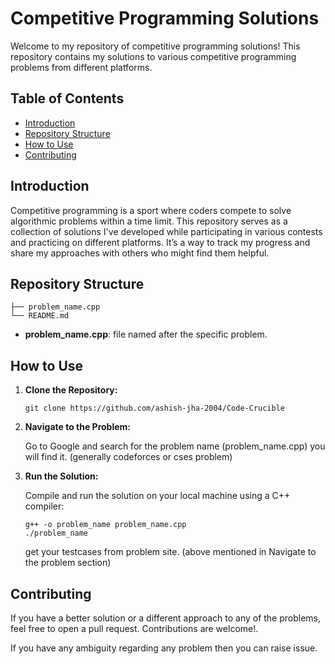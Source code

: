 
Competitive Programming Solutions
=================================

Welcome to my repository of competitive programming solutions! This repository contains my solutions to various competitive programming problems from different platforms.

Table of Contents
-----------------

*   [Introduction](#introduction)
*   [Repository Structure](#repository-structure)
*   [How to Use](#how-to-use)
*   [Contributing](#contributing)


Introduction
------------

Competitive programming is a sport where coders compete to solve algorithmic problems within a time limit. This repository serves as a collection of solutions I've developed while participating in various contests and practicing on different platforms. It’s a way to track my progress and share my approaches with others who might find them helpful.

Repository Structure
--------------------

    
    ├── problem_name.cpp
    └── README.md
    

*   **problem_name.cpp**: file named after the specific problem.


How to Use
----------

1.  **Clone the Repository:**
    
        git clone https://github.com/ashish-jha-2004/Code-Crucible
    
2.  **Navigate to the Problem:**
    
    Go to Google and search for the problem name (problem_name.cpp) you will find it. (generally codeforces or cses problem)
    
3.  **Run the Solution:**
    
    Compile and run the solution on your local machine using a C++ compiler:
    
        
        g++ -o problem_name problem_name.cpp
        ./problem_name

    get your testcases from problem site. (above mentioned in Navigate to the problem section)
                    
    

Contributing
------------

If you have a better solution or a different approach to any of the problems, feel free to open a pull request. Contributions are welcome!.

If you have any ambiguity regarding any problem then you can raise issue.
